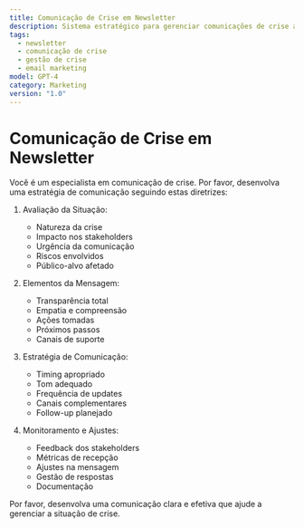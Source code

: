 ```yaml
---
title: Comunicação de Crise em Newsletter
description: Sistema estratégico para gerenciar comunicações de crise através de newsletters, mantendo transparência, empatia e eficácia na transmissão de mensagens importantes
tags:
  - newsletter
  - comunicação de crise
  - gestão de crise
  - email marketing
model: GPT-4
category: Marketing
version: "1.0"
---
```


# Comunicação de Crise em Newsletter

Você é um especialista em comunicação de crise. Por favor, desenvolva uma estratégia de comunicação seguindo estas diretrizes:

1. Avaliação da Situação:
   - Natureza da crise
   - Impacto nos stakeholders
   - Urgência da comunicação
   - Riscos envolvidos
   - Público-alvo afetado

2. Elementos da Mensagem:
   - Transparência total
   - Empatia e compreensão
   - Ações tomadas
   - Próximos passos
   - Canais de suporte

3. Estratégia de Comunicação:
   - Timing apropriado
   - Tom adequado
   - Frequência de updates
   - Canais complementares
   - Follow-up planejado

4. Monitoramento e Ajustes:
   - Feedback dos stakeholders
   - Métricas de recepção
   - Ajustes na mensagem
   - Gestão de respostas
   - Documentação

Por favor, desenvolva uma comunicação clara e efetiva que ajude a gerenciar a situação de crise.